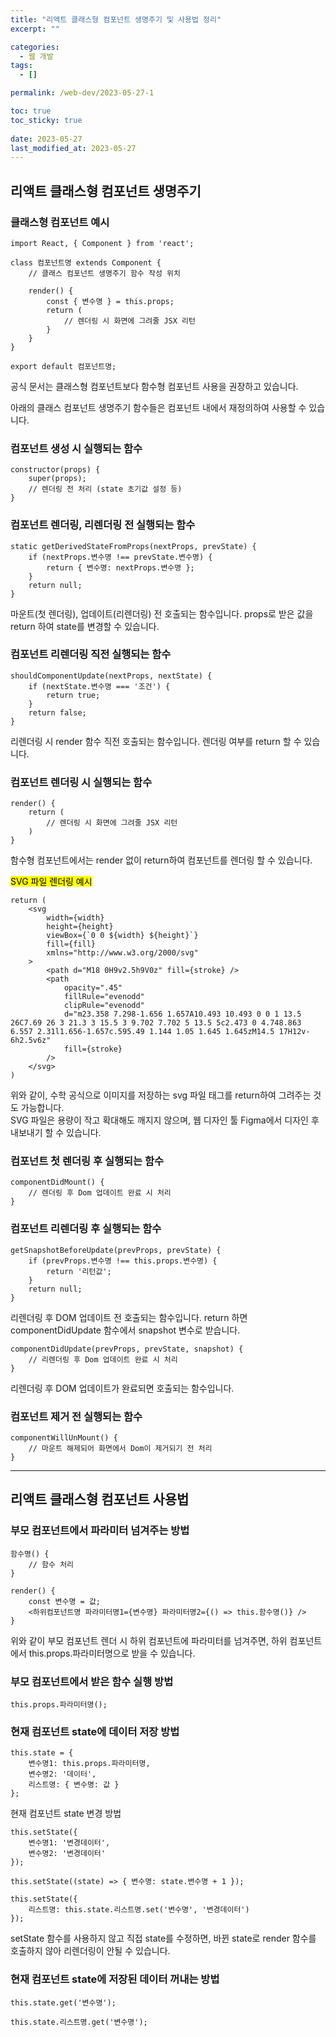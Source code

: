 ```yaml
---
title: "리액트 클래스형 컴포넌트 생명주기 및 사용법 정리"
excerpt: ""

categories:
  - 웹 개발
tags:
  - []

permalink: /web-dev/2023-05-27-1

toc: true
toc_sticky: true
 
date: 2023-05-27
last_modified_at: 2023-05-27
---
```


## 리액트 클래스형 컴포넌트 생명주기

### 클래스형 컴포넌트 예시
```
import React, { Component } from 'react';

class 컴포넌트명 extends Component {
    // 클래스 컴포넌트 생명주기 함수 작성 위치

    render() {
        const { 변수명 } = this.props;
        return (
            // 렌더링 시 화면에 그려줄 JSX 리턴
        }
    }
}

export default 컴포넌트명;
```
공식 문서는 클래스형 컴포넌트보다 함수형 컴포넌트 사용을 권장하고 있습니다.

아래의 클래스 컴포넌트 생명주기 함수들은 컴포넌트 내에서 재정의하여 사용할 수 있습니다.

### 컴포넌트 생성 시 실행되는 함수
```
constructor(props) {
    super(props);
    // 렌더링 전 처리 (state 초기값 설정 등)
}
```

### 컴포넌트 렌더링, 리렌더링 전 실행되는 함수
```
static getDerivedStateFromProps(nextProps, prevState) {
    if (nextProps.변수명 !== prevState.변수명) {
        return { 변수명: nextProps.변수명 };
    }
    return null;
}
```
마운트(첫 렌더링), 업데이트(리렌더링) 전 호출되는 함수입니다. props로 받은 값을 return 하여 state를 변경할 수 있습니다.

### 컴포넌트 리렌더링 직전 실행되는 함수
```
shouldComponentUpdate(nextProps, nextState) {
    if (nextState.변수명 === '조건') {
    	return true;
    }
    return false;
}
```
리렌더링 시 render 함수 직전 호출되는 함수입니다. 렌더링 여부를 return 할 수 있습니다.

### 컴포넌트 렌더링 시 실행되는 함수
```
render() {
    return (
        // 렌더링 시 화면에 그려줄 JSX 리턴
    )
}
```
함수형 컴포넌트에서는 render 없이 return하여 컴포넌트를 렌더링 할 수 있습니다.

<mark>SVG 파일 렌더링 예시</mark>
```
return (
    <svg
        width={width}
        height={height}
        viewBox={`0 0 ${width} ${height}`}
        fill={fill}
        xmlns="http://www.w3.org/2000/svg"
    >
        <path d="M18 0H9v2.5h9V0z" fill={stroke} />
        <path
            opacity=".45"
            fillRule="evenodd"
            clipRule="evenodd"
            d="m23.358 7.298-1.656 1.657A10.493 10.493 0 0 1 13.5 26C7.69 26 3 21.3 3 15.5 3 9.702 7.702 5 13.5 5c2.473 0 4.748.863 6.557 2.31l1.656-1.657c.595.49 1.144 1.05 1.645 1.645zM14.5 17H12v-6h2.5v6z"
            fill={stroke}
        />
    </svg>
)
```
위와 같이, 수학 공식으로 이미지를 저장하는 svg 파일 태그를 return하여 그려주는 것도 가능합니다.  
SVG 파일은 용량이 작고 확대해도 깨지지 않으며, 웹 디자인 툴 Figma에서 디자인 후 내보내기 할 수 있습니다.

### 컴포넌트 첫 렌더링 후 실행되는 함수
```
componentDidMount() {
    // 렌더링 후 Dom 업데이트 완료 시 처리
}
```

### 컴포넌트 리렌더링 후 실행되는 함수
```
getSnapshotBeforeUpdate(prevProps, prevState) {
    if (prevProps.변수명 !== this.props.변수명) {
        return '리턴값';
    }
    return null;
}
```
리렌더링 후 DOM 업데이트 전 호출되는 함수입니다. return 하면 componentDidUpdate 함수에서 snapshot 변수로 받습니다.

```
componentDidUpdate(prevProps, prevState, snapshot) {
    // 리렌더링 후 Dom 업데이트 완료 시 처리
}
```
리렌더링 후 DOM 업데이트가 완료되면 호출되는 함수입니다.

### 컴포넌트 제거 전 실행되는 함수
```
componentWillUnMount() {
    // 마운트 해제되어 화면에서 Dom이 제거되기 전 처리
}
```

---

## 리액트 클래스형 컴포넌트 사용법

### 부모 컴포넌트에서 파라미터 넘겨주는 방법
```
함수명() {
    // 함수 처리
}

render() {
    const 변수명 = 값;
    <하위컴포넌트명 파라미터명1={변수명} 파라미터명2={() => this.함수명()} />
}
```
위와 같이 부모 컴포넌트 렌더 시 하위 컴포넌트에 파라미터를 넘겨주면, 하위 컴포넌트에서 this.props.파라미터명으로 받을 수 있습니다.

### 부모 컴포넌트에서 받은 함수 실행 방법
```
this.props.파라미터명();
```

### 현재 컴포넌트 state에 데이터 저장 방법
```
this.state = {
    변수명1: this.props.파라미터명,
    변수명2: '데이터',
    리스트명: { 변수명: 값 }
};
```

현재 컴포넌트 state 변경 방법
```
this.setState({
    변수명1: '변경데이터',
    변수명2: '변경데이터'
});
```
```
this.setState((state) => { 변수명: state.변수명 + 1 });
```
```
this.setState({
    리스트명: this.state.리스트명.set('변수명', '변경데이터')
});
```
setState 함수를 사용하지 않고 직접 state를 수정하면, 바뀐 state로 render 함수를 호출하지 않아 리렌더링이 안될 수 있습니다.

### 현재 컴포넌트 state에 저장된 데이터 꺼내는 방법
```
this.state.get('변수명');
```
```
this.state.리스트명.get('변수명');
```